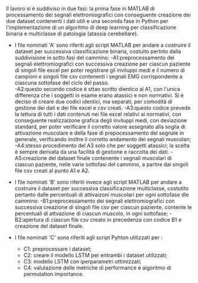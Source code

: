 Il lavoro si è suddiviso in due fasi: la prima fase in MATLAB di processamento dei segnali elettromiografici con conseguente creazione dei due dataset contenenti i dati utili
e una seconda fase in Python per l'implementazione di un algoritmo di deep learning per classificazione binaria e multiclasse di patologia (atassia cerebellare). 

- I file nominati 'A' sono riferiti agli script MATLAB per andare a costruire il dataset per successiva classificazione binaria, costuito pertnto dalla suddivisione in sotto fasi del cammino:
  -A1:preprocessamento dei segnali elettromiografici con successiva creazione per ciascun paziente di singoli file excel per poter registrare gli inviluppi medi e il numero di campioni e singoli file csv contenenti     i segnali EMG corrispondente a ciascuna sottofase del ciclo del passo.  
  -A2:questo secondo codice è sttao scritto dientico al A1, con l'unica differenza che i soggetti in esame erano atassici e non normativi. Si è deciso di creare due codici identici, ma separati, per comodità di         gestione dei dati e dei file excel e csv creati. 
  -A3:questo codice prevede la lettura di tutti i dati contenuti nei file excel relativi ai normativi, con conseguente realizzaizone grafica degli inviluppi medi, con deviazione standard, per poter verificare il       corretto valore assegnato alla soglia di attivazione muscolare e della fase di prepocessamento del segnale in generale, verificando inoltre il corretto andamento dei segnali muscolari;
  -A4:stesso procedimento del A3 solo che per soggetti atassici; la scelta è sempre derivata da una facilità di gestione e raccolta dei dati. 
  -A5:creazione del dataset finale contenente i segnali muscolari di ciascun paziente, nelle varie sottofasi del cammino, a partire dai singoli file csv creati al punto A1 e A2. 

- I file nominati 'B' sono riferiti invece agli script MATLAB per andare a costruire il dataset per successiva classificazione multiclasse, costutito pertanto dalle percentuali di attivaizoni muscolari per ogni   sottofase dle cammino:
  -B1:preprocessamento dei segnali elettromiografici con successiva creazione di singoli file csv per ciascun paziente, contente le percentuali di attvazione di ciascun muscolo, in ogni sottofase;
  -B2:apertura di ciascun file csv creato in precedenza con codice B1 e creazione del dataset finale.

- I file nominati 'C' sono riferiti agli script Pyhton utilizzati per :
  - C1: preprocessare i dataset;
  - C2: creare il modello LSTM per entrambi i dataset utilizzati;
  - C3: modello LSTM con iperparametri ottimizzati;
  - C4: valutazione delle metriche di performance e algoritmo di permutation importance. 
